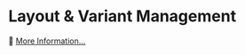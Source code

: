 # Layout & Variant Management

🚀 [More Information...](https://abap2ui5.github.io/docs/addons/layout.html)

